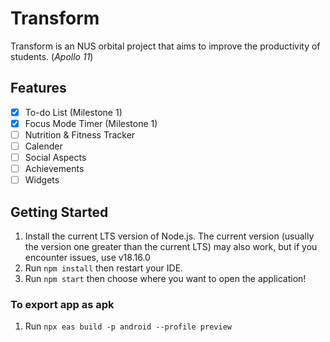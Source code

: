 # Transform
Transform is an NUS orbital project that aims to improve the productivity of students. (_Apollo 11_)

## Features
- [x] To-do List (Milestone 1)
- [x] Focus Mode Timer (Milestone 1)
- [ ] Nutrition & Fitness Tracker
- [ ] Calender
- [ ] Social Aspects
- [ ] Achievements
- [ ] Widgets

## Getting Started
1. Install the current LTS version of Node.js. The current version (usually the version one greater than the current LTS) may also work, but if you encounter issues, use v18.16.0
2. Run `npm install` then restart your IDE.
3. Run `npm start` then choose where you want to open the application!

### To export app as apk
1. Run `npx eas build -p android --profile preview`

